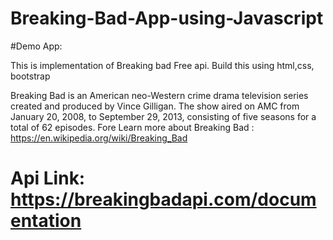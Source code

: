 # Breaking-Bad-App-using-Javascript

#Demo App: 

This is implementation of Breaking bad Free api. Build this using html,css, bootstrap

Breaking Bad is an American neo-Western crime drama television series created and produced by Vince Gilligan. The show aired on AMC from January 20, 2008, to September 29, 2013, consisting of five seasons for a total of 62 episodes. 
Fore Learn more about Breaking Bad : https://en.wikipedia.org/wiki/Breaking_Bad

 # Api Link:  https://breakingbadapi.com/documentation
 
 
